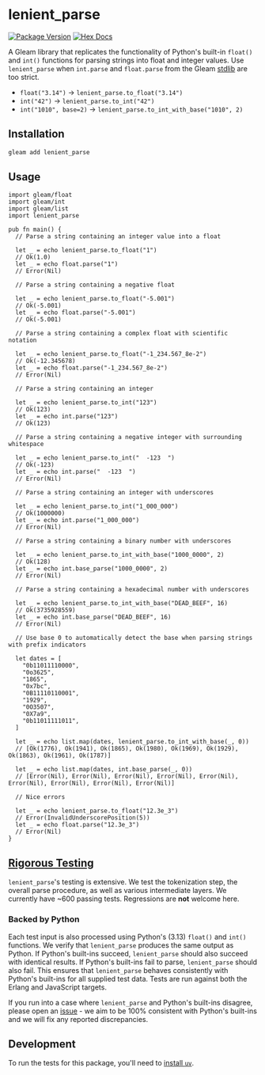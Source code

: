 # lenient_parse

[![Package Version](https://img.shields.io/hexpm/v/lenient_parse)](https://hex.pm/packages/lenient_parse)
[![Hex Docs](https://img.shields.io/badge/hex-docs-ffaff3)](https://hexdocs.pm/lenient_parse/)

A Gleam library that replicates the functionality of Python's built-in `float()`
and `int()` functions for parsing strings into float and integer values. Use
`lenient_parse` when `int.parse` and `float.parse` from the Gleam
[stdlib](https://github.com/gleam-lang/stdlib) are too strict.

- `float("3.14")` -> `lenient_parse.to_float("3.14")`
- `int("42")` -> `lenient_parse.to_int("42")`
- `int("1010", base=2)` -> `lenient_parse.to_int_with_base("1010", 2)`

## Installation

```sh
gleam add lenient_parse
```

## Usage

```gleam
import gleam/float
import gleam/int
import gleam/list
import lenient_parse

pub fn main() {
  // Parse a string containing an integer value into a float

  let _ = echo lenient_parse.to_float("1")
  // Ok(1.0)
  let _ = echo float.parse("1")
  // Error(Nil)

  // Parse a string containing a negative float

  let _ = echo lenient_parse.to_float("-5.001")
  // Ok(-5.001)
  let _ = echo float.parse("-5.001")
  // Ok(-5.001)

  // Parse a string containing a complex float with scientific notation

  let _ = echo lenient_parse.to_float("-1_234.567_8e-2")
  // Ok(-12.345678)
  let _ = echo float.parse("-1_234.567_8e-2")
  // Error(Nil)

  // Parse a string containing an integer

  let _ = echo lenient_parse.to_int("123")
  // Ok(123)
  let _ = echo int.parse("123")
  // Ok(123)

  // Parse a string containing a negative integer with surrounding whitespace

  let _ = echo lenient_parse.to_int("  -123  ")
  // Ok(-123)
  let _ = echo int.parse("  -123  ")
  // Error(Nil)

  // Parse a string containing an integer with underscores

  let _ = echo lenient_parse.to_int("1_000_000")
  // Ok(1000000)
  let _ = echo int.parse("1_000_000")
  // Error(Nil)

  // Parse a string containing a binary number with underscores

  let _ = echo lenient_parse.to_int_with_base("1000_0000", 2)
  // Ok(128)
  let _ = echo int.base_parse("1000_0000", 2)
  // Error(Nil)

  // Parse a string containing a hexadecimal number with underscores

  let _ = echo lenient_parse.to_int_with_base("DEAD_BEEF", 16)
  // Ok(3735928559)
  let _ = echo int.base_parse("DEAD_BEEF", 16)
  // Error(Nil)

  // Use base 0 to automatically detect the base when parsing strings with prefix indicators

  let dates = [
    "0b11011110000",
    "0o3625",
    "1865",
    "0x7bc",
    "0B11110110001",
    "1929",
    "0O3507",
    "0X7a9",
    "0b11011111011",
  ]

  let _ = echo list.map(dates, lenient_parse.to_int_with_base(_, 0))
  // [Ok(1776), Ok(1941), Ok(1865), Ok(1980), Ok(1969), Ok(1929), Ok(1863), Ok(1961), Ok(1787)]

  let _ = echo list.map(dates, int.base_parse(_, 0))
  // [Error(Nil), Error(Nil), Error(Nil), Error(Nil), Error(Nil), Error(Nil), Error(Nil), Error(Nil), Error(Nil)]

  // Nice errors

  let _ = echo lenient_parse.to_float("12.3e_3")
  // Error(InvalidUnderscorePosition(5))
  let _ = echo float.parse("12.3e_3")
  // Error(Nil)
}
```

## [Rigorous Testing](https://github.com/JosephTLyons/lenient_parse/tree/main/test/data)

`lenient_parse`'s testing is extensive. We test the tokenization step, the
overall parse procedure, as well as various intermediate layers. We currently
have ~600 passing tests. Regressions are **not** welcome here.

### Backed by Python

Each test input is also processed using Python's (3.13) `float()` and `int()`
functions. We verify that `lenient_parse` produces the same output as Python. If
Python's built-ins succeed, `lenient_parse` should also succeed with identical
results. If Python's built-ins fail to parse, `lenient_parse` should also fail.
This ensures that `lenient_parse` behaves consistently with Python's built-ins
for all supplied test data. Tests are run against both the Erlang and JavaScript
targets.

If you run into a case where `lenient_parse` and Python's built-ins disagree,
please open an [issue](https://github.com/JosephTLyons/lenient_parse/issues) -
we aim to be 100% consistent with Python's built-ins and we will fix any
reported discrepancies.

## Development

To run the tests for this package, you'll need to [install
`uv`](https://docs.astral.sh/uv/getting-started/installation/).
